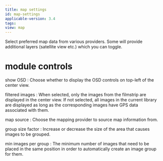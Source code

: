 ```yaml
---
title: map settings
id: map-settings
applicable-version: 3.4
tags: 
view: map
---
```


Select preferred map data from various providers. Some will provide additional layers (satellite view etc.) which you can toggle.

# module controls

show OSD
: Choose whether to display the OSD controls on top-left of the center view.

filtered images
: When selected, only the images from the filmstrip are displayed in the center view. If not selected, all images in the current library are displayed as long as the corresponding images have GPS data associated with them.

map source
: Choose the mapping provider to source map information from.

group size factor
: Increase or decrease the size of the area that causes images to be grouped.

min images per group
: The minimum number of images that need to be placed in the same position in order to automatically create an image group for them.

